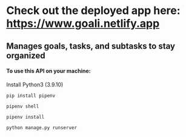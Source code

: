 # Check out the deployed app here: https://www.goali.netlify.app

## Manages goals, tasks, and subtasks to stay organized


#### To use this API on your machine:

Install Python3 (3.9.10)

`pip install pipenv`

`pipenv shell`

`pipenv install`

`python manage.py runserver`
